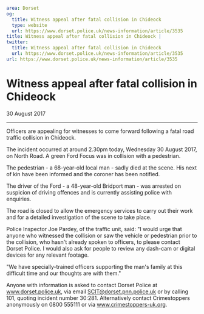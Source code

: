 ```yaml
area: Dorset
og:
  title: Witness appeal after fatal collision in Chideock
  type: website
  url: https://www.dorset.police.uk/news-information/article/3535
title: Witness appeal after fatal collision in Chideock |
twitter:
  title: Witness appeal after fatal collision in Chideock
  url: https://www.dorset.police.uk/news-information/article/3535
url: https://www.dorset.police.uk/news-information/article/3535
```

# Witness appeal after fatal collision in Chideock

30 August 2017

* * *

Officers are appealing for witnesses to come forward following a fatal road traffic collision in Chideock.

The incident occurred at around 2.30pm today, Wednesday 30 August 2017, on North Road. A green Ford Focus was in collision with a pedestrian.

The pedestrian - a 68-year-old local man - sadly died at the scene. His next of kin have been informed and the coroner has been notified.

The driver of the Ford - a 48-year-old Bridport man - was arrested on suspicion of driving offences and is currently assisting police with enquiries.

The road is closed to allow the emergency services to carry out their work and for a detailed investigation of the scene to take place.

Police Inspector Joe Pardey, of the traffic unit, said: "I would urge that anyone who witnessed the collision or saw the vehicle or pedestrian prior to the collision, who hasn't already spoken to officers, to please contact Dorset Police. I would also ask for people to review any dash-cam or digital devices for any relevant footage.

"We have specially-trained officers supporting the man's family at this difficult time and our thoughts are with them."

Anyone with information is asked to contact Dorset Police at www.dorset.police.uk, via email SCIT@dorset.pnn.police.uk or by calling 101, quoting incident number 30:281. Alternatively contact Crimestoppers anonymously on 0800 555111 or via www.crimestoppers-uk.org.
